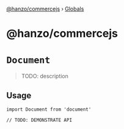 [@hanzo/commercejs](README.md) › [Globals](globals.md)

# @hanzo/commercejs

# `Document`

> TODO: description

## Usage

```
import Document from 'document'

// TODO: DEMONSTRATE API
```

